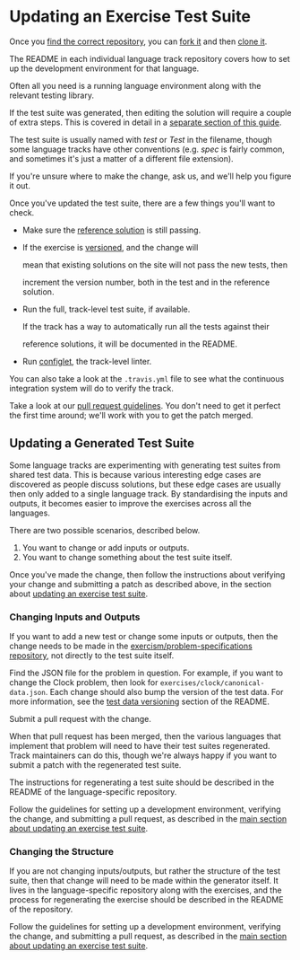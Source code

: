 # Updating an Exercise Test Suite

Once you [find the correct repository](update-exercise-test-suites.md#language-track-repositories), you can [fork it](https://help.github.com/articles/fork-a-repo/) and then [clone it](https://help.github.com/articles/cloning-a-repository/).

The README in each individual language track repository covers how to set up the development environment for that language.

Often all you need is a running language environment along with the relevant testing library.

If the test suite was generated, then editing the solution will require a couple of extra steps. This is covered in detail in a [separate section of this guide](update-exercise-test-suites.md#updating-a-generated-test-suite).

The test suite is usually named with _test_ or _Test_ in the filename, though some language tracks have other conventions \(e.g. _spec_ is fairly common, and sometimes it's just a matter of a different file extension\).

If you're unsure where to make the change, ask us, and we'll help you figure it out.

Once you've updated the test suite, there are a few things you'll want to check.

* Make sure the [reference solution](update-exercise-test-suites.md#reference-solution) is still passing.
* If the exercise is [versioned](update-exercise-test-suites.md#exercise-versioning), and the change will

  mean that existing solutions on the site will not pass the new tests, then

  increment the version number, both in the test and in the reference solution.

* Run the full, track-level test suite, if available.

  If the track has a way to automatically run all the tests against their

  reference solutions, it will be documented in the README.

* Run [configlet](update-exercise-test-suites.md#track-level-linting-with-configlet), the track-level linter.

You can also take a look at the `.travis.yml` file to see what the continuous integration system will do to verify the track.

Take a look at our [pull request guidelines](update-exercise-test-suites.md#pull-request-guidelines). You don't need to get it perfect the first time around; we'll work with you to get the patch merged.

## Updating a Generated Test Suite

Some language tracks are experimenting with generating test suites from shared test data. This is because various interesting edge cases are discovered as people discuss solutions, but these edge cases are usually then only added to a single language track. By standardising the inputs and outputs, it becomes easier to improve the exercises across all the languages.

There are two possible scenarios, described below.

1. You want to change or add inputs or outputs.
2. You want to change something about the test suite itself.

Once you've made the change, then follow the instructions about verifying your change and submitting a patch as described above, in the section about [updating an exercise test suite](update-exercise-test-suites.md#updating-an-exercise-test-suite).

### Changing Inputs and Outputs

If you want to add a new test or change some inputs or outputs, then the change needs to be made in the [exercism/problem-specifications repository](https://github.com/exercism/problem-specifications), not directly to the test suite itself.

Find the JSON file for the problem in question. For example, if you want to change the Clock problem, then look for `exercises/clock/canonical-data.json`. Each change should also bump the version of the test data. For more information, see the [test data versioning](https://github.com/evazorro/docs/tree/2c664e0dbfe63365d694d7520f5303ec36c908a0/you-can-help/README.md#test-data-versioning) section of the README.

Submit a pull request with the change.

When that pull request has been merged, then the various languages that implement that problem will need to have their test suites regenerated. Track maintainers can do this, though we're always happy if you want to submit a patch with the regenerated test suite.

The instructions for regenerating a test suite should be described in the README of the language-specific repository.

Follow the guidelines for setting up a development environment, verifying the change, and submitting a pull request, as described in the [main section about updating an exercise test suite](update-exercise-test-suites.md#updating-an-exercise-test-suite).

### Changing the Structure

If you are not changing inputs/outputs, but rather the structure of the test suite, then that change will need to be made within the generator itself. It lives in the language-specific repository along with the exercises, and the process for regenerating the exercise should be described in the README of the repository.

Follow the guidelines for setting up a development environment, verifying the change, and submitting a pull request, as described in the [main section about updating an exercise test suite](update-exercise-test-suites.md#updating-an-exercise-test-suite).

